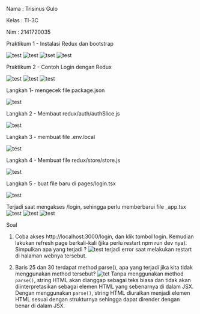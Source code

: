 Nama : Trisinus Gulo

Kelas : TI-3C

Nim : 2141720035

Praktikum 1 - Instalasi Redux dan bootstrap

![test](img/prak6_Lnagkah1.png)
![test](img/prak6_Lnagkah2.png)
![tset](img/hasil_prak1.png)
![test](img/hasil2_prak1.png)

Praktikum 2 - Contoh Login dengan Redux

![test](img/prak2_langkah1.png)
![test](img/prak2_langkah2.png)
![test](img/prak3_langkah1.png)

Langkah 1- mengecek  file package.json

![test](img/prak2_langkah4.png)

Langkah 2 - Membaut redux/auth/authSlice.js

![test](img/prak2_langkah5.png)

Langkah 3 - membuat file .env.local

![test](img/prak2_langkah9.png)

Langkah 4 - Membuat file redux/store/store.js

![test](img/prak2_langkah6.png)

Langkah 5 - buat file baru di pages/login.tsx

![test](img/prak2_langkah7.png)

Terjadi saat mengakses /login, sehingga perlu memberbarui file _app.tsx
![test](img/prak2_langkah8.png)
![test](img/prak2_langkah10.png)
![test](img/prak2_langkah11.png)

Soal
1. Coba akses http://localhost:3000/login, dan klik tombol login. Kemudian lakukan refresh page berkali-kali (jika perlu restart npm run dev nya). Simpulkan apa yang terjadi ?
![test](img/prak2_soal1.png)
terjadi error saat melakukan restart di halaman webnya tersebut.

2. Baris 25 dan 30 terdapat method parse(), apa yang terjadi jika kita tidak menggunakan method tersebut? 
![tet](img/prak2_soal2.png)
Tanpa menggunakan method `parse()`, string HTML akan dianggap sebagai teks biasa dan tidak akan diinterpretasikan sebagai elemen HTML yang sebenarnya di dalam JSX. Dengan menggunakan `parse()`, string HTML diuraikan menjadi elemen HTML sesuai dengan strukturnya sehingga dapat dirender dengan benar di dalam JSX.












